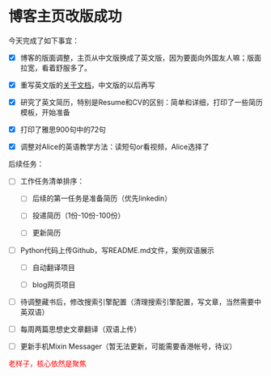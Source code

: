 # 博客主页改版成功


今天完成了如下事宜：

-   [x] 博客的版面调整，主页从中文版换成了英文版，因为要面向外国友人嘛；版面拉宽，看着舒服多了。
-   [x] 重写英文版的[关于文档](https://doraemonj.github.io/about/)，中文版的以后再写
-   [x] 研究了英文简历，特别是Resume和CV的区别：简单和详细，打印了一些简历模板，开始准备
-   [x] 打印了雅思900句中的72句
-   [x] 调整对Alice的英语教学方法：读短句or看视频，Alice选择了



后续任务：

-   [ ] 工作任务清单排序：

    -   [ ] 后续的第一任务是准备简历（优先linkedin）

    -   [ ] 投递简历（1份-10份-100份）

    -   [ ] 更新简历

-   [ ] Python代码上传Github，写README.md文件，案例双语展示

    -   [ ] 自动翻译项目

    -   [ ] blog网页项目



-   [ ] 待调整藏书后，修改搜索引擎配置（清理搜索引擎配置，写文章，当然需要中英双语）
-   [ ] 每周两篇思想史文章翻译（双语上传）

-   [ ] 更新手机Mixin Messager（暂无法更新，可能需要香港帐号，待议）



<font color='red'> 老样子，核心依然是聚焦</font>


